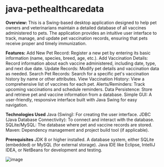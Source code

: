# java-pethealthcaredata
**Overview:**
This is a Swing-based desktop application designed to help pet owners and veterinarians maintain a detailed database of all vaccines administered to pets. The application provides an intuitive user interface to track, manage, and update pet vaccination records, ensuring that pets receive proper and timely immunization.

**Features:**
Add New Pet Record: Register a new pet by entering its basic information (name, species, breed, age, etc.).
Add Vaccination Details: Record information about each vaccine administered, including date, type, and next due date.
Update Records: Modify pet details and vaccination data as needed.
Search Pet Records: Search for a specific pet's vaccination history by name or other attributes.
View Vaccination History: View a comprehensive list of vaccines for each pet.
Alerts/Reminders: Track upcoming vaccinations and schedule reminders.
Data Persistence: Store and retrieve pet and vaccine information from a database.
Simple GUI: A user-friendly, responsive interface built with Java Swing for easy navigation.

**Technologies Used**
Java (Swing): For creating the user interface.
JDBC (Java Database Connectivity): To connect and interact with the database.
SQLite/MySQL: The database where pet and vaccine records are stored.
Maven: Dependency management and project build tool (if applicable).

**Prerequisites**
JDK 8 or higher installed.
A database system, either SQLite (embedded) or MySQL (for external storage).
Java IDE like Eclipse, IntelliJ IDEA, or NetBeans for development and testing.


![image](https://github.com/user-attachments/assets/64ec1bbe-f297-4a9d-bba8-994af55124bb)
